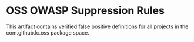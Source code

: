 OSS OWASP Suppression Rules
==
This artifact contains verified false positive definitions for all projects in the com.github.lc.oss package space.
